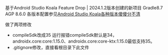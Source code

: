 基于Android Studio Koala Feature Drop | 2024.1.2版本创建的新项目
Gradle8.7 AGP 8.6.0 各版本配置参见[Android Studio Koala各种版本傻傻分不清](https://blog.csdn.net/kuaihuoxian/article/details/144732403?sharetype=blogdetail&sharerId=144732403&sharerefer=PC&sharesource=kuaihuoxian&sharefrom=mp_from_link)

做了两项修改
- compileSdk改成35
  运行报错compileSdk默认是34，androidx.core:core:1.15.0、androidx.core:core-ktx:1.15.0最低支持35。
- .gitignore修改，直接看根目录下此文件
